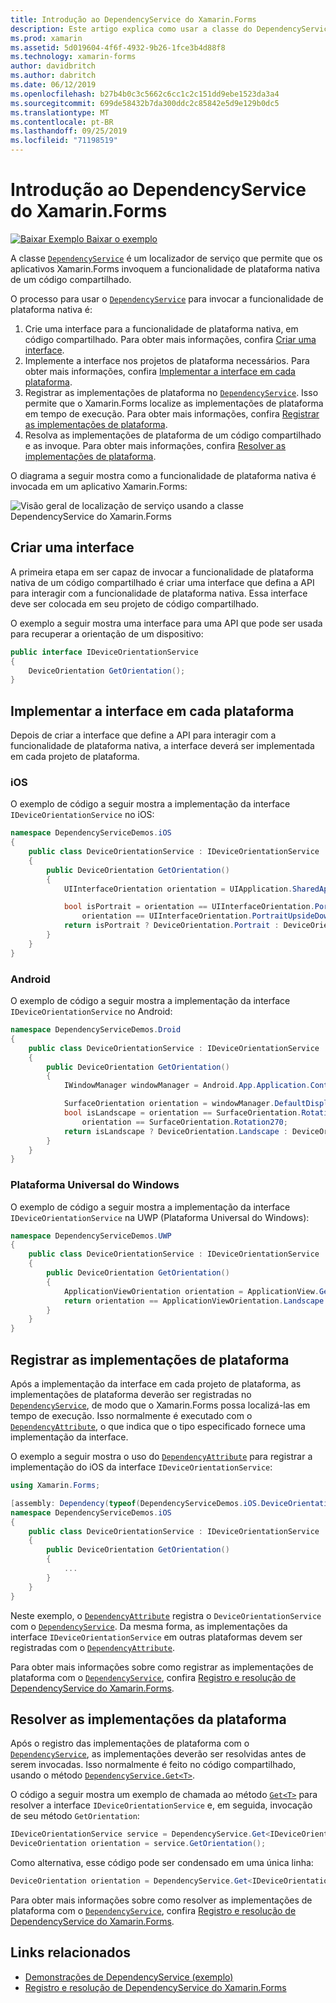 ```yaml
---
title: Introdução ao DependencyService do Xamarin.Forms
description: Este artigo explica como usar a classe do DependencyService do Xamarin.Forms para invocar a funcionalidade de plataforma nativa.
ms.prod: xamarin
ms.assetid: 5d019604-4f6f-4932-9b26-1fce3b4d88f8
ms.technology: xamarin-forms
author: davidbritch
ms.author: dabritch
ms.date: 06/12/2019
ms.openlocfilehash: b27b4b0c3c5662c6cc1c2c151dd9ebe1523da3a4
ms.sourcegitcommit: 699de58432b7da300ddc2c85842e5d9e129b0dc5
ms.translationtype: MT
ms.contentlocale: pt-BR
ms.lasthandoff: 09/25/2019
ms.locfileid: "71198519"
---
```

# <a name="xamarinforms-dependencyservice-introduction"></a>Introdução ao DependencyService do Xamarin.Forms

[![Baixar Exemplo](~/media/shared/download.png) Baixar o exemplo](https://docs.microsoft.com/samples/xamarin/xamarin-forms-samples/dependencyservice/)

A classe [`DependencyService`](xref:Xamarin.Forms.DependencyService) é um localizador de serviço que permite que os aplicativos Xamarin.Forms invoquem a funcionalidade de plataforma nativa de um código compartilhado.

O processo para usar o [`DependencyService`](xref:Xamarin.Forms.DependencyService) para invocar a funcionalidade de plataforma nativa é:

1. Crie uma interface para a funcionalidade de plataforma nativa, em código compartilhado. Para obter mais informações, confira [Criar uma interface](#create-an-interface).
1. Implemente a interface nos projetos de plataforma necessários. Para obter mais informações, confira [Implementar a interface em cada plataforma](#implement-the-interface-on-each-platform).
1. Registrar as implementações de plataforma no [`DependencyService`](xref:Xamarin.Forms.DependencyService). Isso permite que o Xamarin.Forms localize as implementações de plataforma em tempo de execução. Para obter mais informações, confira [Registrar as implementações de plataforma](#register-the-platform-implementations).
1. Resolva as implementações de plataforma de um código compartilhado e as invoque. Para obter mais informações, confira [Resolver as implementações de plataforma](#resolve-the-platform-implementations).

O diagrama a seguir mostra como a funcionalidade de plataforma nativa é invocada em um aplicativo Xamarin.Forms:

![Visão geral de localização de serviço usando a classe DependencyService do Xamarin.Forms](introduction-images/dependency-service.png "Localização de serviço DependencyService")

## <a name="create-an-interface"></a>Criar uma interface

A primeira etapa em ser capaz de invocar a funcionalidade de plataforma nativa de um código compartilhado é criar uma interface que defina a API para interagir com a funcionalidade de plataforma nativa. Essa interface deve ser colocada em seu projeto de código compartilhado.

O exemplo a seguir mostra uma interface para uma API que pode ser usada para recuperar a orientação de um dispositivo:

```csharp
public interface IDeviceOrientationService
{
    DeviceOrientation GetOrientation();
}
```

## <a name="implement-the-interface-on-each-platform"></a>Implementar a interface em cada plataforma

Depois de criar a interface que define a API para interagir com a funcionalidade de plataforma nativa, a interface deverá ser implementada em cada projeto de plataforma.

### <a name="ios"></a>iOS

O exemplo de código a seguir mostra a implementação da interface `IDeviceOrientationService` no iOS:

```csharp
namespace DependencyServiceDemos.iOS
{
    public class DeviceOrientationService : IDeviceOrientationService
    {
        public DeviceOrientation GetOrientation()
        {
            UIInterfaceOrientation orientation = UIApplication.SharedApplication.StatusBarOrientation;

            bool isPortrait = orientation == UIInterfaceOrientation.Portrait ||
                orientation == UIInterfaceOrientation.PortraitUpsideDown;
            return isPortrait ? DeviceOrientation.Portrait : DeviceOrientation.Landscape;
        }
    }
}
```

### <a name="android"></a>Android

O exemplo de código a seguir mostra a implementação da interface `IDeviceOrientationService` no Android:

```csharp
namespace DependencyServiceDemos.Droid
{
    public class DeviceOrientationService : IDeviceOrientationService
    {
        public DeviceOrientation GetOrientation()
        {
            IWindowManager windowManager = Android.App.Application.Context.GetSystemService(Context.WindowService).JavaCast<IWindowManager>();

            SurfaceOrientation orientation = windowManager.DefaultDisplay.Rotation;
            bool isLandscape = orientation == SurfaceOrientation.Rotation90 ||
                orientation == SurfaceOrientation.Rotation270;
            return isLandscape ? DeviceOrientation.Landscape : DeviceOrientation.Portrait;
        }
    }
}
```

### <a name="universal-windows-platform"></a>Plataforma Universal do Windows

O exemplo de código a seguir mostra a implementação da interface `IDeviceOrientationService` na UWP (Plataforma Universal do Windows):

```csharp
namespace DependencyServiceDemos.UWP
{
    public class DeviceOrientationService : IDeviceOrientationService
    {
        public DeviceOrientation GetOrientation()
        {
            ApplicationViewOrientation orientation = ApplicationView.GetForCurrentView().Orientation;
            return orientation == ApplicationViewOrientation.Landscape ? DeviceOrientation.Landscape : DeviceOrientation.Portrait;
        }
    }
}
```

## <a name="register-the-platform-implementations"></a>Registrar as implementações de plataforma

Após a implementação da interface em cada projeto de plataforma, as implementações de plataforma deverão ser registradas no [`DependencyService`](xref:Xamarin.Forms.DependencyService), de modo que o Xamarin.Forms possa localizá-las em tempo de execução. Isso normalmente é executado com o [`DependencyAttribute`](xref:Xamarin.Forms.DependencyAttribute), o que indica que o tipo especificado fornece uma implementação da interface.

O exemplo a seguir mostra o uso do [`DependencyAttribute`](xref:Xamarin.Forms.DependencyAttribute) para registrar a implementação do iOS da interface `IDeviceOrientationService`:

```csharp
using Xamarin.Forms;

[assembly: Dependency(typeof(DependencyServiceDemos.iOS.DeviceOrientationService))]
namespace DependencyServiceDemos.iOS
{
    public class DeviceOrientationService : IDeviceOrientationService
    {
        public DeviceOrientation GetOrientation()
        {
            ...
        }
    }
}
```

Neste exemplo, o [`DependencyAttribute`](xref:Xamarin.Forms.DependencyAttribute) registra o `DeviceOrientationService` com o [`DependencyService`](xref:Xamarin.Forms.DependencyService). Da mesma forma, as implementações da interface `IDeviceOrientationService` em outras plataformas devem ser registradas com o [`DependencyAttribute`](xref:Xamarin.Forms.DependencyAttribute).

Para obter mais informações sobre como registrar as implementações de plataforma com o [`DependencyService`](xref:Xamarin.Forms.DependencyService), confira [Registro e resolução de DependencyService do Xamarin.Forms](registration-and-resolution.md).

## <a name="resolve-the-platform-implementations"></a>Resolver as implementações da plataforma

Após o registro das implementações de plataforma com o [`DependencyService`](xref:Xamarin.Forms.DependencyService), as implementações deverão ser resolvidas antes de serem invocadas. Isso normalmente é feito no código compartilhado, usando o método [`DependencyService.Get<T>`](xref:Xamarin.Forms.DependencyService.Get*).

O código a seguir mostra um exemplo de chamada ao método [`Get<T>`](xref:Xamarin.Forms.DependencyService.Get*) para resolver a interface `IDeviceOrientationService` e, em seguida, invocação de seu método `GetOrientation`:

```csharp
IDeviceOrientationService service = DependencyService.Get<IDeviceOrientationService>();
DeviceOrientation orientation = service.GetOrientation();
```

Como alternativa, esse código pode ser condensado em uma única linha:

```csharp
DeviceOrientation orientation = DependencyService.Get<IDeviceOrientationService>().GetOrientation();
```

Para obter mais informações sobre como resolver as implementações de plataforma com o [`DependencyService`](xref:Xamarin.Forms.DependencyService), confira [Registro e resolução de DependencyService do Xamarin.Forms](registration-and-resolution.md).

## <a name="related-links"></a>Links relacionados

- [Demonstrações de DependencyService (exemplo)](https://docs.microsoft.com/samples/xamarin/xamarin-forms-samples/dependencyservice/)
- [Registro e resolução de DependencyService do Xamarin.Forms](registration-and-resolution.md)
